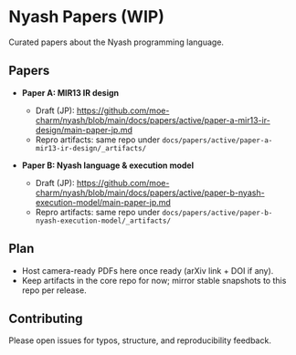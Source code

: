 # Nyash Papers (WIP)

Curated papers about the Nyash programming language.

## Papers

- **Paper A: MIR13 IR design**
  - Draft (JP): https://github.com/moe-charm/nyash/blob/main/docs/papers/active/paper-a-mir13-ir-design/main-paper-jp.md
  - Repro artifacts: same repo under `docs/papers/active/paper-a-mir13-ir-design/_artifacts/`

- **Paper B: Nyash language & execution model**
  - Draft (JP): https://github.com/moe-charm/nyash/blob/main/docs/papers/active/paper-b-nyash-execution-model/main-paper-jp.md
  - Repro artifacts: same repo under `docs/papers/active/paper-b-nyash-execution-model/_artifacts/`

## Plan

- Host camera-ready PDFs here once ready (arXiv link + DOI if any).
- Keep artifacts in the core repo for now; mirror stable snapshots to this repo per release.

## Contributing

Please open issues for typos, structure, and reproducibility feedback.

